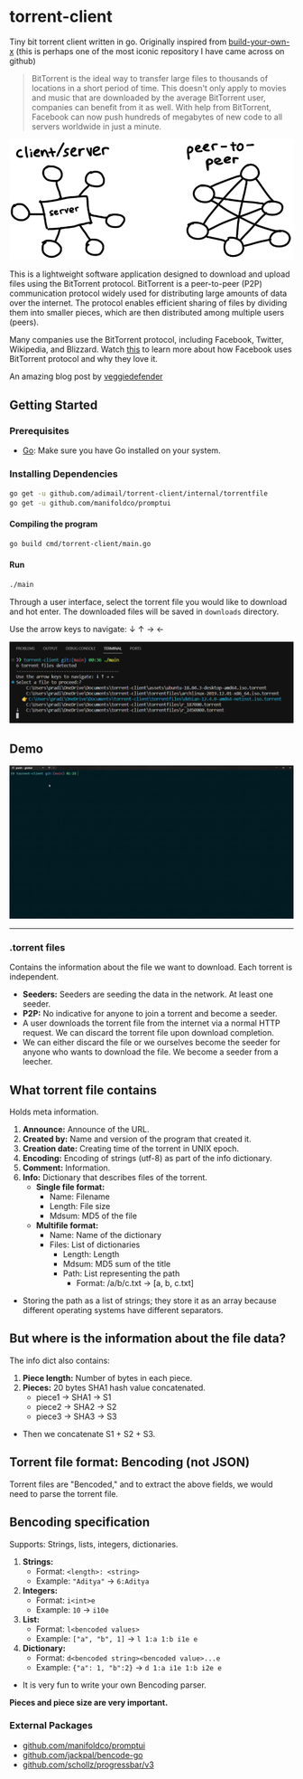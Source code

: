 # torrent-client

Tiny bit torrent client written in go. Originally inspired from [build-your-own-x](https://blog.jse.li/posts/torrent/) (this is perhaps one of the most iconic repository I have came across on github)

> BitTorrent is the ideal way to transfer large files to thousands of locations in a short period of time. This doesn't only apply to movies and music that are downloaded by the average BitTorrent user, companies can benefit from it as well. With help from BitTorrent, Facebook can now push hundreds of megabytes of new code to all servers worldwide in just a minute.

![Client-server-p2p](assets/client-server-p2p.png)

This is a lightweight software application designed to download and upload files using the BitTorrent protocol. BitTorrent is a peer-to-peer (P2P) communication protocol widely used for distributing large amounts of data over the internet. The protocol enables efficient sharing of files by dividing them into smaller pieces, which are then distributed among multiple users (peers).

Many companies use the BitTorrent protocol, including Facebook, Twitter, Wikipedia, and Blizzard. Watch [this](https://torrentfreak.com/facebook-uses-bittorrent-and-they-love-it-100625/) to learn more about how Facebook uses BitTorrent protocol and why they love it.

An amazing blog post by [veggiedefender](https://blog.jse.li/posts/torrent/)

## Getting Started

### Prerequisites

- [Go](https://golang.org/dl/): Make sure you have Go installed on your system.

### Installing Dependencies

```bash
go get -u github.com/adimail/torrent-client/internal/torrentfile
go get -u github.com/manifoldco/promptui
```

#### Compiling the program

```bash
go build cmd/torrent-client/main.go
```

#### Run

```bash
./main
```

Through a user interface, select the torrent file you would like to download and hot enter. The downloaded files will be saved in `downloads` directory.

Use the arrow keys to navigate: ↓ ↑ → ←

![Client-server-p2p](assets/ui.png)

## Demo

![torrent-client-demo](assets/torrent-client-demo.gif)

---

### .torrent files

Contains the information about the file we want to download. Each torrent is independent.

- **Seeders:** Seeders are seeding the data in the network. At least one seeder.
- **P2P:** No indicative for anyone to join a torrent and become a seeder.
- A user downloads the torrent file from the internet via a normal HTTP request. We can discard the torrent file upon download completion.
- We can either discard the file or we ourselves become the seeder for anyone who wants to download the file. We become a seeder from a leecher.

## What torrent file contains

Holds meta information.

1. **Announce:** Announce of the URL.
2. **Created by:** Name and version of the program that created it.
3. **Creation date:** Creating time of the torrent in UNIX epoch.
4. **Encoding:** Encoding of strings (utf-8) as part of the info dictionary.
5. **Comment:** Information.
6. **Info:** Dictionary that describes files of the torrent.
   - **Single file format:**
     - Name: Filename
     - Length: File size
     - Mdsum: MD5 of the file
   - **Multifile format:**
     - Name: Name of the dictionary
     - Files: List of dictionaries
       - Length: Length
       - Mdsum: MD5 sum of the title
       - Path: List representing the path
         - Format: /a/b/c.txt -> [a, b, c.txt]

- Storing the path as a list of strings; they store it as an array because different operating systems have different separators.

## But where is the information about the file data?

The info dict also contains:

1. **Piece length:** Number of bytes in each piece.
2. **Pieces:** 20 bytes SHA1 hash value concatenated.
   - piece1 -> SHA1 -> S1
   - piece2 -> SHA2 -> S2
   - piece3 -> SHA3 -> S3

- Then we concatenate S1 + S2 + S3.

## Torrent file format: Bencoding (not JSON)

Torrent files are "Bencoded," and to extract the above fields, we would need to parse the torrent file.

## Bencoding specification

Supports: Strings, lists, integers, dictionaries.

1. **Strings:**
   - Format: `<length>: <string>`
   - Example: `"Aditya"` -> `6:Aditya`
2. **Integers:**
   - Format: `i<int>e`
   - Example: `10` -> `i10e`
3. **List:**
   - Format: `l<bencoded values>`
   - Example: `["a", "b", 1]` -> `l 1:a 1:b i1e e`
4. **Dictionary:**
   - Format: `d<bencoded string><bencoded value>...e`
   - Example: `{"a": 1, "b":2}` -> `d 1:a i1e 1:b i2e e`

- It is very fun to write your own Bencoding parser.

**Pieces and piece size are very important.**

### External Packages

- [github.com/manifoldco/promptui](https://github.com/manifoldco/promptui)
- [github.com/jackpal/bencode-go](https://github.com/jackpal/bencode-go)
- [github.com/schollz/progressbar/v3](https://github.com/schollz/progressbar/v3)
